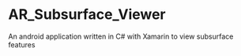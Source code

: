 # AR_Subsurface_Viewer
An android application written in C# with Xamarin to view subsurface features
